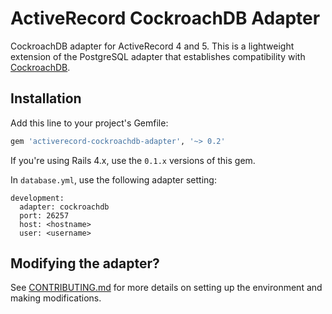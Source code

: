 # ActiveRecord CockroachDB Adapter

CockroachDB adapter for ActiveRecord 4 and 5. This is a lightweight extension of the PostgreSQL adapter that establishes compatibility with [CockroachDB](https://github.com/cockroachdb/cockroach).

## Installation

Add this line to your project's Gemfile:

```ruby
gem 'activerecord-cockroachdb-adapter', '~> 0.2'
```

If you're using Rails 4.x, use the `0.1.x` versions of this gem.

In `database.yml`, use the following adapter setting:

```
development:
  adapter: cockroachdb
  port: 26257
  host: <hostname>
  user: <username>
```


## Modifying the adapter?

See [CONTRIBUTING.md](/CONTRIBUTING.md) for more details on setting up
the environment and making modifications.
